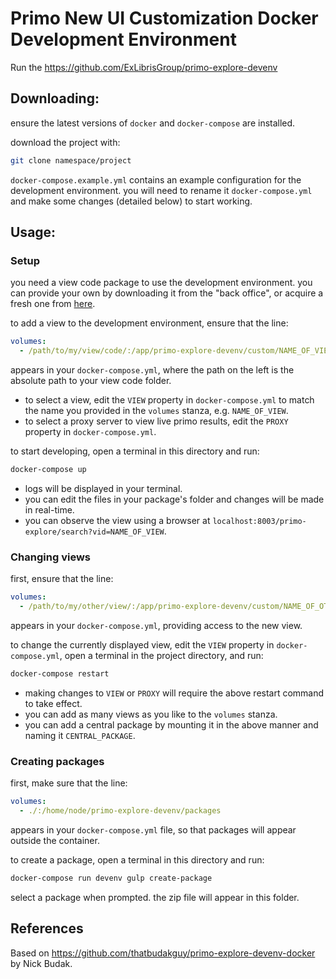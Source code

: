 # Primo New UI Customization Docker Development Environment

Run the https://github.com/ExLibrisGroup/primo-explore-devenv

## Downloading:

ensure the latest versions of `docker` and `docker-compose` are installed.

download the project with:
```sh
git clone namespace/project
```

`docker-compose.example.yml` contains an example configuration for the development environment. you will need to rename it `docker-compose.yml` and make some changes (detailed below) to start working.

## Usage:

### Setup

you need a view code package to use the development environment. you can provide your own by downloading it from the "back office", or acquire a fresh one from [here](https://github.com/ExLibrisGroup/primo-explore-package).

to add a view to the development environment, ensure that the line:
```yml
volumes:
  - /path/to/my/view/code/:/app/primo-explore-devenv/custom/NAME_OF_VIEW
```
appears in your `docker-compose.yml`, where the path on the left is the absolute path to your view code folder.

- to select a view, edit the `VIEW` property in `docker-compose.yml` to match the name you provided in the `volumes` stanza, e.g. `NAME_OF_VIEW`.
- to select a proxy server to view live primo results, edit the `PROXY` property in `docker-compose.yml`.

to start developing, open a terminal in this directory and run:
```sh
docker-compose up
```

- logs will be displayed in your terminal.
- you can edit the files in your package's folder and changes will be made in real-time.
- you can observe the view using a browser at `localhost:8003/primo-explore/search?vid=NAME_OF_VIEW`.

### Changing views

first, ensure that the line:
```yml
volumes:
  - /path/to/my/other/view/:/app/primo-explore-devenv/custom/NAME_OF_OTHER_VIEW
```
appears in your `docker-compose.yml`, providing access to the new view.

to change the currently displayed view, edit the `VIEW` property in `docker-compose.yml`, open a terminal in the project directory, and run:
```sh
docker-compose restart
```

- making changes to `VIEW` or `PROXY` will require the above restart command to take effect.
- you can add as many views as you like to the `volumes` stanza.
- you can add a central package by mounting it in the above manner and naming it `CENTRAL_PACKAGE`.

### Creating packages

first, make sure that the line:
```yml
volumes:
  - ./:/home/node/primo-explore-devenv/packages
```
appears in your `docker-compose.yml` file, so that packages will appear outside the container.

to create a package, open a terminal in this directory and run:
```sh
docker-compose run devenv gulp create-package
```
select a package when prompted. the zip file will appear in this folder.

## References

Based on https://github.com/thatbudakguy/primo-explore-devenv-docker by Nick Budak.
